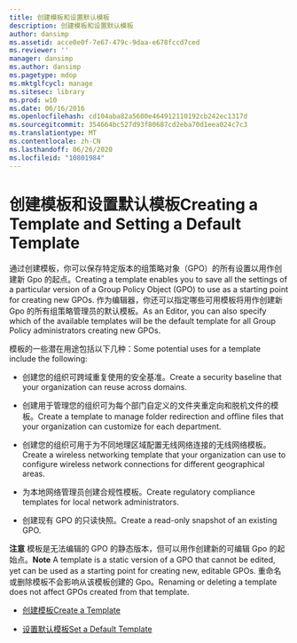 ```yaml
---
title: 创建模板和设置默认模板
description: 创建模板和设置默认模板
author: dansimp
ms.assetid: acce0e0f-7e67-479c-9daa-e678fccd7ced
ms.reviewer: ''
manager: dansimp
ms.author: dansimp
ms.pagetype: mdop
ms.mktglfcycl: manage
ms.sitesec: library
ms.prod: w10
ms.date: 06/16/2016
ms.openlocfilehash: cd104aba82a5600e464912110192cb242ec1317d
ms.sourcegitcommit: 354664bc527d93f80687cd2eba70d1eea024c7c3
ms.translationtype: MT
ms.contentlocale: zh-CN
ms.lasthandoff: 06/26/2020
ms.locfileid: "10801984"
---
```

# <span data-ttu-id="6004b-103">创建模板和设置默认模板</span><span class="sxs-lookup"><span data-stu-id="6004b-103">Creating a Template and Setting a Default Template</span></span>


<span data-ttu-id="6004b-104">通过创建模板，你可以保存特定版本的组策略对象（GPO）的所有设置以用作创建新 Gpo 的起点。</span><span class="sxs-lookup"><span data-stu-id="6004b-104">Creating a template enables you to save all the settings of a particular version of a Group Policy Object (GPO) to use as a starting point for creating new GPOs.</span></span> <span data-ttu-id="6004b-105">作为编辑器，你还可以指定哪些可用模板将用作创建新 Gpo 的所有组策略管理员的默认模板。</span><span class="sxs-lookup"><span data-stu-id="6004b-105">As an Editor, you can also specify which of the available templates will be the default template for all Group Policy administrators creating new GPOs.</span></span>

<span data-ttu-id="6004b-106">模板的一些潜在用途包括以下几种：</span><span class="sxs-lookup"><span data-stu-id="6004b-106">Some potential uses for a template include the following:</span></span>

-   <span data-ttu-id="6004b-107">创建您的组织可跨域重复使用的安全基准。</span><span class="sxs-lookup"><span data-stu-id="6004b-107">Create a security baseline that your organization can reuse across domains.</span></span>

-   <span data-ttu-id="6004b-108">创建用于管理您的组织可为每个部门自定义的文件夹重定向和脱机文件的模板。</span><span class="sxs-lookup"><span data-stu-id="6004b-108">Create a template to manage folder redirection and offline files that your organization can customize for each department.</span></span>

-   <span data-ttu-id="6004b-109">创建您的组织可用于为不同地理区域配置无线网络连接的无线网络模板。</span><span class="sxs-lookup"><span data-stu-id="6004b-109">Create a wireless networking template that your organization can use to configure wireless network connections for different geographical areas.</span></span>

-   <span data-ttu-id="6004b-110">为本地网络管理员创建合规性模板。</span><span class="sxs-lookup"><span data-stu-id="6004b-110">Create regulatory compliance templates for local network administrators.</span></span>

-   <span data-ttu-id="6004b-111">创建现有 GPO 的只读快照。</span><span class="sxs-lookup"><span data-stu-id="6004b-111">Create a read-only snapshot of an existing GPO.</span></span>

<span data-ttu-id="6004b-112">**注意** 模板是无法编辑的 GPO 的静态版本，但可以用作创建新的可编辑 Gpo 的起始点。</span><span class="sxs-lookup"><span data-stu-id="6004b-112">**Note** A template is a static version of a GPO that cannot be edited, yet can be used as a starting point for creating new, editable GPOs.</span></span> <span data-ttu-id="6004b-113">重命名或删除模板不会影响从该模板创建的 Gpo。</span><span class="sxs-lookup"><span data-stu-id="6004b-113">Renaming or deleting a template does not affect GPOs created from that template.</span></span>

 

-   [<span data-ttu-id="6004b-114">创建模板</span><span class="sxs-lookup"><span data-stu-id="6004b-114">Create a Template</span></span>](create-a-template-agpm30ops.md)

-   [<span data-ttu-id="6004b-115">设置默认模板</span><span class="sxs-lookup"><span data-stu-id="6004b-115">Set a Default Template</span></span>](set-a-default-template-agpm30ops.md)

 

 






